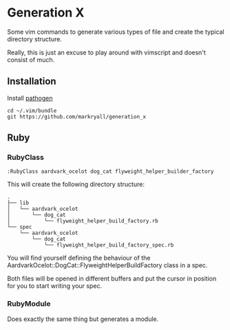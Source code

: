# Generation X

Some vim commands to generate various types of file and create the
typical directory structure.

Really, this is just an excuse to play around with vimscript and doesn't consist
of much.

## Installation

Install [pathogen](ihttps://github.com/tpope/vim-pathogen)

    cd ~/.vim/bundle
    git https://github.com/markryall/generation_x

## Ruby

### RubyClass

    :RubyClass aardvark_ocelot dog_cat flyweight_helper_builder_factory

This will create the following directory structure:

    .
    ├── lib
    │   └── aardvark_ocelot
    │       └── dog_cat
    │           └── flyweight_helper_build_factory.rb
    └── spec
        └── aardvark_ocelot
            └── dog_cat
                └── flyweight_helper_build_factory_spec.rb

You will find yourself defining the behaviour of the
AardvarkOcelot::DogCat::FlyweightHelperBuildFactory class in a spec.

Both files will be opened in different buffers and put the cursor in position
for you to start writing your spec.

### RubyModule

Does exactly the same thing but generates a module.
